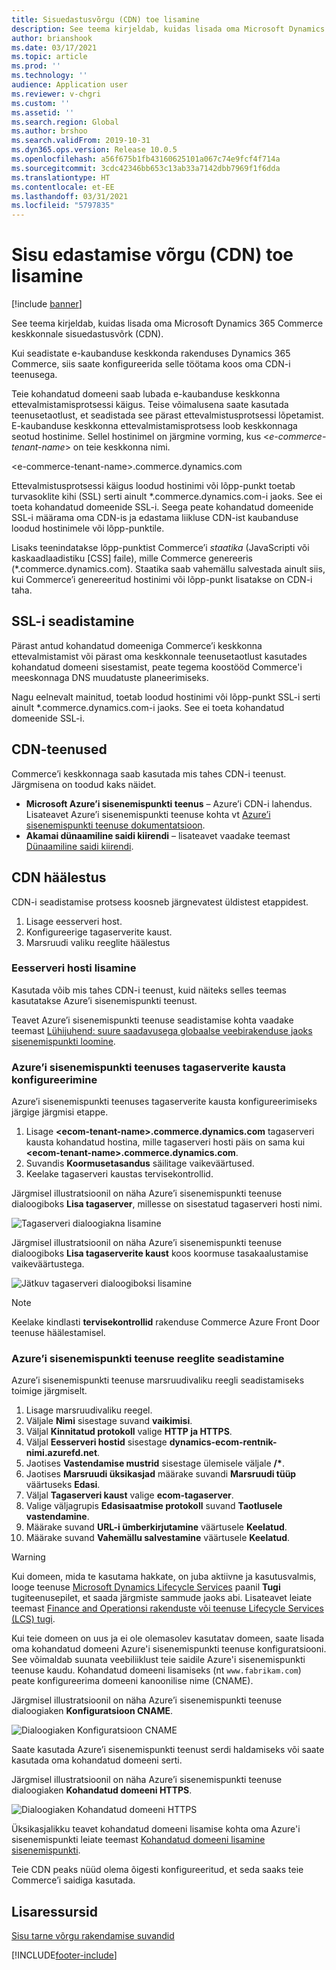 ```yaml
---
title: Sisuedastusvõrgu (CDN) toe lisamine
description: See teema kirjeldab, kuidas lisada oma Microsoft Dynamics 365 Commerce keskkonnale sisuedastusvõrk (CDN).
author: brianshook
ms.date: 03/17/2021
ms.topic: article
ms.prod: ''
ms.technology: ''
audience: Application user
ms.reviewer: v-chgri
ms.custom: ''
ms.assetid: ''
ms.search.region: Global
ms.author: brshoo
ms.search.validFrom: 2019-10-31
ms.dyn365.ops.version: Release 10.0.5
ms.openlocfilehash: a56f675b1fb43160625101a067c74e9fcf4f714a
ms.sourcegitcommit: 3cdc42346bb653c13ab33a7142dbb7969f1f6dda
ms.translationtype: HT
ms.contentlocale: et-EE
ms.lasthandoff: 03/31/2021
ms.locfileid: "5797835"
---
```

# <a name="add-support-for-a-content-delivery-network-cdn"></a>Sisu edastamise võrgu (CDN) toe lisamine

[!include [banner](includes/banner.md)]

See teema kirjeldab, kuidas lisada oma Microsoft Dynamics 365 Commerce keskkonnale sisuedastusvõrk (CDN).

Kui seadistate e-kaubanduse keskkonda rakenduses Dynamics 365 Commerce, siis saate konfigureerida selle töötama koos oma CDN-i teenusega. 

Teie kohandatud domeeni saab lubada e-kaubanduse keskkonna ettevalmistamisprotsessi käigus. Teise võimalusena saate kasutada teenusetaotlust, et seadistada see pärast ettevalmistusprotsessi lõpetamist. E-kaubanduse keskkonna ettevalmistamisprotsess loob keskkonnaga seotud hostinime. Sellel hostinimel on järgmine vorming, kus \<*e-commerce-tenant-name*\> on teie keskkonna nimi.

&lt;e-commerce-tenant-name&gt;.commerce.dynamics.com

Ettevalmistusprotsessi käigus loodud hostinimi või lõpp-punkt toetab turvasoklite kihi (SSL) serti ainult \*.commerce.dynamics.com-i jaoks. See ei toeta kohandatud domeenide SSL-i. Seega peate kohandatud domeenide SSL-i määrama oma CDN-is ja edastama liikluse CDN-ist kaubanduse loodud hostinimele või lõpp-punktile. 

Lisaks teenindatakse lõpp-punktist Commerce’i *staatika* (JavaScripti või kaskaadlaadistiku \[CSS\] faile), mille Commerce genereeris (\*.commerce.dynamics.com). Staatika saab vahemällu salvestada ainult siis, kui Commerce’i genereeritud hostinimi või lõpp-punkt lisatakse on CDN-i taha.

## <a name="set-up-ssl"></a>SSL-i seadistamine

Pärast antud kohandatud domeeniga Commerce’i keskkonna ettevalmistamist või pärast oma keskkonnale teenusetaotlust kasutades kohandatud domeeni sisestamist, peate tegema koostööd Commerce'i meeskonnaga DNS muudatuste planeerimiseks.

Nagu eelnevalt mainitud, toetab loodud hostinimi või lõpp-punkt SSL-i serti ainult \*.commerce.dynamics.com-i jaoks. See ei toeta kohandatud domeenide SSL-i.

## <a name="cdn-services"></a>CDN-teenused

Commerce’i keskkonnaga saab kasutada mis tahes CDN-i teenust. Järgmisena on toodud kaks näidet.

- **Microsoft Azure’i sisenemispunkti teenus** – Azure’i CDN-i lahendus. Lisateavet Azure’i sisenemispunkti teenuse kohta vt [Azure’i sisenemispunkti teenuse dokumentatsioon](https://docs.microsoft.com/azure/frontdoor/).
- **Akamai dünaamiline saidi kiirendi** – lisateavet vaadake teemast [Dünaamiline saidi kiirendi](https://www.akamai.com/us/en/products/performance/dynamic-site-accelerator.jsp).

## <a name="cdn-setup"></a>CDN häälestus

CDN-i seadistamise protsess koosneb järgnevatest üldistest etappidest.

1. Lisage eesserveri host.
1. Konfigureerige tagaserverite kaust.
1. Marsruudi valiku reeglite häälestus

### <a name="add-a-front-end-host"></a>Eesserveri hosti lisamine

Kasutada võib mis tahes CDN-i teenust, kuid näiteks selles teemas kasutatakse Azure’i sisenemispunkti teenust. 

Teavet Azure’i sisenemispunkti teenuse seadistamise kohta vaadake teemast [Lühijuhend: suure saadavusega globaalse veebirakenduse jaoks sisenemispunkti loomine](https://docs.microsoft.com/azure/frontdoor/quickstart-create-front-door).

### <a name="configure-a-backend-pool-in-azure-front-door-service"></a>Azure’i sisenemispunkti teenuses tagaserverite kausta konfigureerimine

Azure’i sisenemispunkti teenuses tagaserverite kausta konfigureerimiseks järgige järgmisi etappe.

1. Lisage **&lt;ecom-tenant-name&gt;.commerce.dynamics.com** tagaserveri kausta kohandatud hostina, mille tagaserveri hosti päis on sama kui **&lt;ecom-tenant-name&gt;.commerce.dynamics.com**.
1. Suvandis **Koormusetasandus** säilitage vaikeväärtused.
1. Keelake tagaserveri kaustas tervisekontrollid.

Järgmisel illustratsioonil on näha Azure’i sisenemispunkti teenuse dialoogiboks **Lisa tagaserver**, millesse on sisestatud tagaserveri hosti nimi.

![Tagaserveri dialoogiakna lisamine](./media/CDN_BackendPool.png)

Järgmisel illustratsioonil on näha Azure’i sisenemispunkti teenuse dialoogiboks **Lisa tagaserverite kaust** koos koormuse tasakaalustamise vaikeväärtustega.

![Jätkuv tagaserveri dialoogiboksi lisamine](./media/CDN_BackendPool_2.png)

> [!NOTE]
> Keelake kindlasti **tervisekontrollid** rakenduse Commerce Azure Front Door teenuse häälestamisel.


### <a name="set-up-rules-in-azure-front-door-service"></a>Azure’i sisenemispunkti teenuse reeglite seadistamine

Azure’i sisenemispunkti teenuse marsruudivaliku reegli seadistamiseks toimige järgmiselt.

1. Lisage marsruudivaliku reegel.
1. Väljale **Nimi** sisestage suvand **vaikimisi**.
1. Väljal **Kinnitatud protokoll** valige **HTTP ja HTTPS**.
1. Väljal **Eesserveri hostid** sisestage **dynamics-ecom-rentnik-nimi.azurefd.net**.
1. Jaotises **Vastendamise mustrid** sisestage ülemisele väljale **/\***.
1. Jaotises **Marsruudi üksikasjad** määrake suvandi **Marsruudi tüüp** väärtuseks **Edasi**.
1. Väljal **Tagaserveri kaust** valige **ecom-tagaserver**.
1. Valige väljagrupis **Edasisaatmise protokoll** suvand **Taotlusele vastendamine**. 
1. Määrake suvand **URL-i ümberkirjutamine** väärtusele **Keelatud**.
1. Määrake suvand **Vahemällu salvestamine** väärtusele **Keelatud**.


> [!WARNING]
> Kui domeen, mida te kasutama hakkate, on juba aktiivne ja kasutusvalmis, looge teenuse [Microsoft Dynamics Lifecycle Services](https://lcs.dynamics.com/) paanil **Tugi** tugiteenusepilet, et saada järgmiste sammude jaoks abi. Lisateavet leiate teemast [Finance and Operationsi rakenduste või teenuse Lifecycle Services (LCS) tugi](../fin-ops-core/dev-itpro/lifecycle-services/lcs-support.md).

Kui teie domeen on uus ja ei ole olemasolev kasutatav domeen, saate lisada oma kohandatud domeeni Azure'i sisenemispunkti teenuse konfiguratsiooni. See võimaldab suunata veebiliiklust teie saidile Azure'i sisenemispunkti teenuse kaudu. Kohandatud domeeni lisamiseks (nt `www.fabrikam.com`) peate konfigureerima domeeni kanoonilise nime (CNAME).

Järgmisel illustratsioonil on näha Azure’i sisenemispunkti teenuse dialoogiaken **Konfiguratsioon CNAME**.

![Dialoogiaken Konfiguratsioon CNAME](./media/CNAME_Configuration.png)

Saate kasutada Azure’i sisenemispunkti teenust serdi haldamiseks või saate kasutada oma kohandatud domeeni serti.

Järgmisel illustratsioonil on näha Azure’i sisenemispunkti teenuse dialoogiaken **Kohandatud domeeni HTTPS**.

![Dialoogiaken Kohandatud domeeni HTTPS](./media/Custom_Domain_HTTPS.png)

Üksikasjalikku teavet kohandatud domeeni lisamise kohta oma Azure'i sisenemispunkti leiate teemast [Kohandatud domeeni lisamine sisenemispunkti](https://docs.microsoft.com/azure/frontdoor/front-door-custom-domain).

Teie CDN peaks nüüd olema õigesti konfigureeritud, et seda saaks teie Commerce’i saidiga kasutada.

## <a name="additional-resources"></a>Lisaressursid

[Sisu tarne võrgu rakendamise suvandid](cdn-options.md)


[!INCLUDE[footer-include](../includes/footer-banner.md)]
